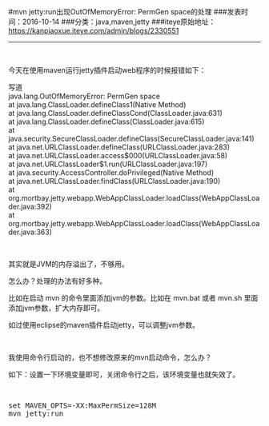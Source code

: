 #mvn jetty:run出现OutOfMemoryError: PermGen space的处理
###发表时间：2016-10-14
###分类：java,maven,jetty
###iteye原始地址：<a href="https://kanpiaoxue.iteye.com/admin/blogs/2330551" target="_blank">https://kanpiaoxue.iteye.com/admin/blogs/2330551</a>

---

<div class="iteye-blog-content-contain" style="font-size: 14px;"> 
 <p>&nbsp;</p> 
 <p>今天在使用maven运行jetty插件启动web程序的时候报错如下：</p> 
 <div class="quote_title">
  写道
 </div> 
 <div class="quote_div">
  java.lang.OutOfMemoryError: PermGen space
  <br> at java.lang.ClassLoader.defineClass1(Native Method)
  <br> at java.lang.ClassLoader.defineClassCond(ClassLoader.java:631)
  <br> at java.lang.ClassLoader.defineClass(ClassLoader.java:615)
  <br> at java.security.SecureClassLoader.defineClass(SecureClassLoader.java:141)
  <br> at java.net.URLClassLoader.defineClass(URLClassLoader.java:283)
  <br> at java.net.URLClassLoader.access$000(URLClassLoader.java:58)
  <br> at java.net.URLClassLoader$1.run(URLClassLoader.java:197)
  <br> at java.security.AccessController.doPrivileged(Native Method)
  <br> at java.net.URLClassLoader.findClass(URLClassLoader.java:190)
  <br> at org.mortbay.jetty.webapp.WebAppClassLoader.loadClass(WebAppClassLoader.java:392)
  <br> at org.mortbay.jetty.webapp.WebAppClassLoader.loadClass(WebAppClassLoader.java:363)
 </div> 
 <p>&nbsp;</p> 
 <p>其实就是JVM的内存溢出了，不够用。</p> 
 <p>怎么办？处理的办法有好多种。</p> 
 <p>比如在启动 mvn 的命令里面添加jvm的参数。比如在 mvn.bat 或者 mvn.sh 里面添加jvm参数，扩大内存即可。</p> 
 <p>如过使用eclipse的maven插件启动jetty，可以调整jvm参数。</p> 
 <p>&nbsp;</p> 
 <p>我使用命令行启动的，也不想修改原来的mvn启动命令，怎么办？</p> 
 <p>如下：设置一下环境变量即可，关闭命令行之后，该环境变量也就失效了。</p> 
 <p>&nbsp;</p> 
 <pre name="code" class="java">set MAVEN_OPTS=-XX:MaxPermSize=128M
mvn jetty:run</pre> 
 <p>&nbsp;</p> 
 <p>&nbsp;</p> 
 <p>&nbsp;</p> 
</div>